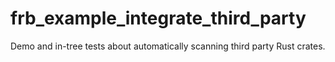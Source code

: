 # frb_example_integrate_third_party

Demo and in-tree tests about automatically scanning third party Rust crates.
